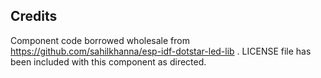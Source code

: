 ## Credits

Component code borrowed wholesale from https://github.com/sahilkhanna/esp-idf-dotstar-led-lib .  LICENSE file has been included with this component as directed.


